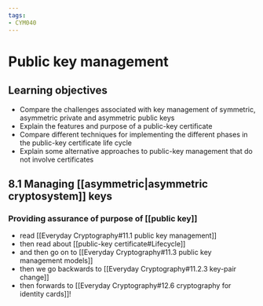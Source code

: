 ```yaml
---
tags: 
- CYM040
---
```

# Public key management
## Learning objectives
- Compare the challenges associated with key management of symmetric, asymmetric private and asymmetric public keys
- Explain the features and purpose of a public-key certificate
- Compare different techniques for implementing the different phases in the public-key certificate life cycle
- Explain some alternative approaches to public-key management that do not involve certificates
## 8.1 Managing [[asymmetric|asymmetric cryptosystem]] keys
### Providing assurance of purpose of [[public key]]
- read [[Everyday Cryptography#11.1 public key management]]
- then read about [[public-key certificate#Lifecycle]]
- and then go on to [[Everyday Cryptography#11.3 public key management models]]
- then we go backwards to [[Everyday Cryptography#11.2.3 key-pair change]]
- then forwards to [[Everyday Cryptography#12.6 cryptography for identity cards]]!
